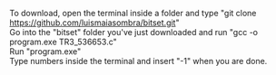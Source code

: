 To download, open the terminal inside a folder and type "git clone https://github.com/luismaiasombra/bitset.git"   
Go into the "bitset" folder you've just downloaded and run "gcc -o program.exe TR3_536653.c"  
Run "program.exe"  
Type numbers inside the terminal and insert "-1" when you are done.  
